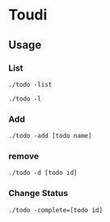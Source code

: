 # Toudi

## Usage

### List
```
./todo -list
```
```
./todo -l
```

### Add
```
./todo -add [todo name]
```

### remove
```
./todo -d [todo id]
```

### Change Status
```
./todo -complete=[todo id]
```